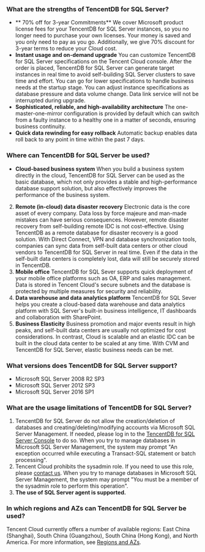### What are the strengths of TencentDB for SQL Server?
- ** 70% off for 3-year Commitments**
We cover Microsoft product license fees for your TencentDB for SQL Server instances, so you no longer need to purchase your own licenses. Your money is saved and you only need to pay as you go. Additionally, we give 70% discount for 3-year terms to reduce your Cloud cost.
- **Instant usage and on-demand upgrade**
You can customize TencentDB for SQL Server specifications on the Tencent Cloud console. After the order is placed, TencentDB for SQL Server can generate target instances in real time to avoid self-building SQL Server clusters to save time and effort. You can go for lower specifications to handle business needs at the startup stage. You can adjust instance specifications as database pressure and data volume change. Data link service will not be interrupted during upgrade.
- **Sophisticated, reliable, and high-availability architecture**
The one-master-one-mirror configuration is provided by default which can switch from a faulty instance to a healthy one in a matter of seconds, ensuring business continuity.
- **Quick data rewinding for easy rollback**
Automatic backup enables data roll back to any point in time within the past 7 days.

### Where can TencentDB for SQL Server be used?
- **Cloud-based business system**
When you build a business system directly in the cloud, TencentDB for SQL Server can be used as the basic database, which not only provides a stable and high-performance database support solution, but also effectively improves the performance of the business system.
2. **Remote (in-cloud) data disaster recovery**
Electronic data is the core asset of every company. Data loss by force majeure and man-made mistakes can have serious consequences. However, remote disaster recovery from self-building remote IDC is not cost-effective. Using TencentDB as a remote database for disaster recovery is a good solution.
With Direct Connect, VPN and database synchronization tools, companies can sync data from self-built data centers or other cloud vendors to TencentDB for SQL Server in real time. Even if the data in the self-built data centers is completely lost, data will still be securely stored in TencentDB.
3. **Mobile office**
TencentDB for SQL Sever supports quick deployment of your mobile office platforms such as OA, ERP and sales management. Data is stored in Tencent Cloud's secure subnets and the database is protected by multiple measures for security and reliability.
4. **Data warehouse and data analytics platform**
TencentDB for SQL Sever helps you create a cloud-based data warehouse and data analytics platform with SQL Server's built-in business intelligence, IT dashboards and collaboration with SharePoint.
5. **Business Elasticity**
Business promotion and major events result in high peaks, and self-built data centers are usually not optimized for cost considerations. In contrast, Cloud is scalable and an elastic IDC can be built in the cloud data center to be scaled at any time. With CVM and TencentDB for SQL Server, elastic business needs can be met.

### What versions does TencentDB for SQL Server support?
- Microsoft SQL Server 2008 R2 SP3
- Microsoft SQL Server 2012 SP3
- Microsoft SQL Server 2016 SP1

### What are the usage limitations of TencentDB for SQL Server?
1. TencentDB for SQL Server do not allow the creation/deletion of databases and creating/deleting/modifying accounts via Microsoft SQL Server Management. If needed, please log in to the [TencentDB for SQL Server Console](https://console.cloud.tencent.com/sqlserver) to do so.
When you try to manage databases in Microsoft SQL Server Management, the system may prompt "An exception occurred while executing a Transact-SQL statement or batch processing".
2. Tencent Cloud prohibits the sysadmin role. If you need to use this role, please [contact us](https://cloud.tencent.com/about/connect).
When you try to manage databases in Microsoft SQL Server Management, the system may prompt "You must be a member of the sysadmin role to perform this operation".
3. **The use of SQL Server agent is supported.**

### In which regions and AZs can TencentDB for SQL Server be used?
Tencent Cloud currently offers a number of available regions: East China (Shanghai), South China (Guangzhou), South China (Hong Kong), and North America. For more information, see [Regions and AZs](https://cloud.tencent.com/document/product/238/7520).
